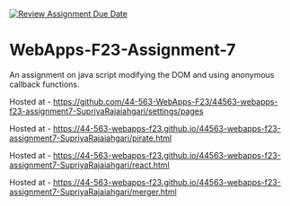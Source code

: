 [![Review Assignment Due Date](https://classroom.github.com/assets/deadline-readme-button-24ddc0f5d75046c5622901739e7c5dd533143b0c8e959d652212380cedb1ea36.svg)](https://classroom.github.com/a/Kv-XePEp)
# WebApps-F23-Assignment-7
An assignment on java script modifying the DOM and using anonymous callback functions.


Hosted at - https://github.com/44-563-WebApps-F23/44563-webapps-f23-assignment7-SupriyaRajaiahgari/settings/pages

Hosted at - https://44-563-webapps-f23.github.io/44563-webapps-f23-assignment7-SupriyaRajaiahgari/pirate.html

Hosted at - https://44-563-webapps-f23.github.io/44563-webapps-f23-assignment7-SupriyaRajaiahgari/react.html

Hosted at - https://44-563-webapps-f23.github.io/44563-webapps-f23-assignment7-SupriyaRajaiahgari/merger.html
